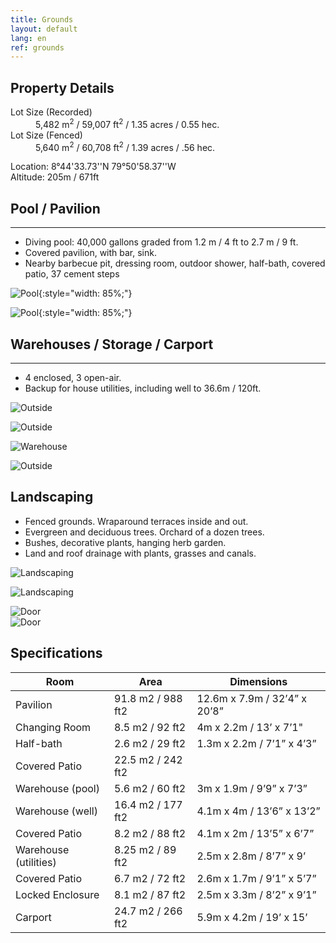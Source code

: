```yaml
---
title: Grounds
layout: default
lang: en
ref: grounds
---
```



## Property Details

<dl>

<dt>Lot Size (Recorded)</dt>
<dd>5,482 m<sup>2</sup> / 59,007 ft<sup>2</sup> / 1.35 acres / 0.55 hec.</dd>

<dt>Lot Size (Fenced)</dt>
<dd>5,640 m<sup>2</sup> / 60,708 ft<sup>2</sup> / 1.39 acres / .56 hec.</dd>

</dl>

Location: 8°44'33.73''N 79°50'58.37''W  
Altitude: 205m / 671ft


## Pool / Pavilion
---

<ul>
<li><span>Diving pool: 40,000 gallons graded from 1.2 m / 4 ft to 2.7 m / 9 ft. </span></li>
<li><span>Covered pavilion, with bar, sink.</span></li>
<li><span>Nearby barbecue pit, dressing room, outdoor shower,  half-bath, covered patio, 37 cement steps</span></li>
</ul>

![Pool](/assets/img/pool1.jpg){:style="width: 85%;"}

![Pool](/assets/img/pool2.jpg){:style="width: 85%;"}


## Warehouses / Storage / Carport
---

<ul>
<li><span>4 enclosed, 3 open-air. </span></li>
<li><span>Backup for house utilities, including well to 36.6m / 120ft. </span></li>
</ul>

![Outside](/assets/img/warehouse.jpg)

![Outside](/assets/img/warehouseSide.jpeg)

![Warehouse](/assets/img/warehouse3.jpeg)

![Outside](/assets/img/car.jpg)


<!-- ## Utilities  

Wells:  In warehouse: 36.6m / 120ft.  Outdoors: capped, depth unknown -->


## Landscaping

<ul>
<li><span>Fenced grounds. Wraparound terraces inside and out.</span></li>
<li><span>Evergreen and deciduous trees. Orchard of a dozen trees. </span></li>
<li><span>Bushes, decorative plants, hanging herb garden.  </span></li>
<li><span>Land and roof drainage with plants, grasses and canals.   </span></li>
</ul>


![Landscaping](/assets/img/landscaping1.jpg)

![Landscaping](/assets/img/landscaping3.jpg)


<div class="row terrace" >

<div class="col-md">
<img src="/assets/img/terrace1.jpg" alt="Door" class="mb-3">

</div>
<div class="col-md">
<img src="/assets/img/terrace2.jpg" alt="Door">

</div>
</div>


## Specifications

| Room | Area | Dimensions |
|-|-|-|
| Pavilion | 91.8 m2 / 988 ft2 | 12.6m x 7.9m / 32’4” x 20’8” |
| Changing Room | 8.5 m2 / 92 ft2 | 4m x 2.2m / 13’ x 7’1"  |
| Half-bath | 2.6 m2 / 29 ft2 | 1.3m x 2.2m / 7’1” x 4’3” |
| Covered Patio | 22.5 m2 /  242 ft2 |  |
| Warehouse (pool) | 5.6 m2 / 60 ft2 | 3m x 1.9m / 9’9” x 7’3” |
| Warehouse (well) | 16.4 m2 / 177 ft2 | 4.1m x 4m / 13’6” x 13’2” |
| Covered Patio | 8.2 m2 / 88 ft2 | 4.1m x 2m / 13’5” x 6’7” |
| Warehouse (utilities) | 8.25 m2 / 89 ft2 | 2.5m x 2.8m / 8’7” x 9’ |
| Covered Patio | 6.7 m2 / 72 ft2 | 2.6m x 1.7m / 9’1” x 5’7” |
| Locked Enclosure | 8.1 m2 / 87 ft2 | 2.5m x 3.3m / 8’2” x 9’1” |
| Carport | 24.7 m2 / 266 ft2 | 5.9m x 4.2m  / 19’ x 15’ |
